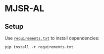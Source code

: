 # MJSR-AL

## Setup

Use [`requirements.txt`](./requirements.txt) to install dependencies:

```
pip install -r requirements.txt
```
